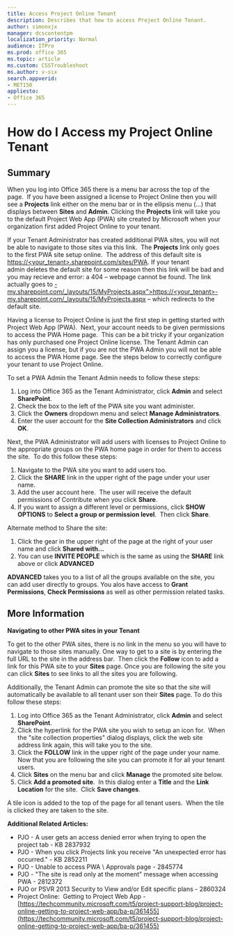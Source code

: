 ```yaml
---
title: Access Project Online Tenant
description: Describes that how to access Project Online Tenant.
author: simonxjx
manager: dcscontentpm
localization_priority: Normal
audience: ITPro
ms.prod: office 365
ms.topic: article
ms.custom: CSSTroubleshoot
ms.author: v-six
search.appverid: 
- MET150
appliesto:
- Office 365
---
```


# How do I Access my Project Online Tenant

## Summary

When you log into Office 365 there is a menu bar across the top of the page.  If you have been assigned a license to Project Online then you will see a **Projects** link either on the menu bar or in the ellipsis menu (...) that displays between **Sites** and **Admin**. Clicking the **Projects** link will take you to the default Project Web App (PWA) site created by Microsoft when your organization first added Project Online to your tenant.  

If your Tenant Administrator has created additional PWA sites, you will not be able to navigate to those sites via this link.  The **Projects** link only goes to the first PWA site setup online.  The address of this default site is [https://<your_tenant>.sharepoint.com/sites/PWA](https://%3cyour_tenant%3e.sharepoint.com/sites/PWA). If your tenant admin deletes the default site for some reason then this link will be bad and you may recieve and error: a 404 – webpage cannot be found. The link actually goes to [-my.sharepoint.com/_layouts/15/MyProjects.aspx">https://<your_tenant>-my.sharepoint.com/_layouts/15/MyProjects.aspx](https://%3cyour_tenant%3e-my.sharepoint.com/_layouts/15/MyProjects.aspx) – which redirects to the default site. 

Having a license to Project Online is just the first step in getting started with Project Web App (PWA).  Next, your account needs to be given permissions to access the PWA Home page.  This can be a bit tricky if your organization has only purchased one Project Online license. The Tenant Admin can assign you a license, but if you are not the PWA Admin you will not be able to access the PWA Home page. See the steps below to correctly configure your tenant to use Project Online.

To set a PWA Admin the Tenant Admin needs to follow these steps: 

1. Log into Office 365 as the Tenant Administrator, click **Admin** and select **SharePoint**.   
2. Check the box to the left of the PWA site you want administer.   
3. Click the **Owners** dropdown menu and select **Manage Administrators**.   
4. Enter the user account for the **Site Collection Administrators** and click **OK**.   

Next, the PWA Administrator will add users with licenses to Project Online to the appropriate groups on the PWA home page in order for them to access the site.  To do this follow these steps:

1. Navigate to the PWA site you want to add users too.   
2. Click the **SHARE** link in the upper right of the page under your user name.   
3. Add the user account here.  The user will receive the default permissions of Contribute when you click **Share**.    
4. If you want to assign a different level or permissions, click **SHOW OPTIONS** to **Select a group or permission level**.  Then click **Share**.    

Alternate method to Share the site: 

1. Click the gear in the upper right of the page at the right of your user name and click **Shared with...**   
2. You can use **INVITE PEOPLE** which is the same as using the **SHARE** link above or click **ADVANCED**   

**ADVANCED** takes you to a list of all the groups available on the site, you can add user directly to groups. You alos have access to **Grant Permissions**, **Check Permissions** as well as other permission related tasks. 

## More Information

**Navigating to other PWA sites in your Tenant**

To get to the other PWA sites, there is no link in the menu so you will have to navigate to those sites manually. One way to get to a site is by entering the full URL to the site in the address bar.  Then click the **Follow** icon to add a link for this PWA site to your **Sites** page. Once you are following the site you can click **Sites** to see links to all the sites you are following.  

Additionally, the Tenant Admin can promote the site so that the site will automatically be available to all tenant user son their **Sites** page. To do this follow these steps:

1. Log into Office 365 as the Tenant Administrator, click **Admin** and select **SharePoint**.   
2. Click the hyperlink for the PWA site you wish to setup an icon for.  When the "site collection properties" dialog displays, click the web site address link again, this will take you to the site.   
3. Click the **FOLLOW** link in the upper right of the page under your name.  Now that you are following the site you can promote it for all your tenant users.   
4. Click **Sites** on the menu bar and click **Manage** the promoted site below.   
5. Click **Add a promoted site**.  In this dialog enter a **Title** and the **Link Location** for the site.  Click **Save changes**.   

A tile icon is added to the top of the page for all tenant users.  When the tile is clicked they are taken to the site.

**Additional Related Articles:**

- PJO - A user gets an access denied error when trying to open the project tab - KB 2837932   
- PJO - When you click Projects link you receive "An unexpected error has occurred." - KB 2852211   
- PJO - Unable to access PWA \ Approvals page - 2845774   
- PJO - "The site is read only at the moment" message when accessing PWA - 2812372   
- PJO or PSVR 2013 Security to View and/or Edit specific plans - 2860324   
- Project Online:  Getting to Project Web App - [https://techcommunity.microsoft.com/t5/project-support-blog/project-online-getting-to-project-web-app/ba-p/361455](https://techcommunity.microsoft.com/t5/project-support-blog/project-online-getting-to-project-web-app/ba-p/361455)   
